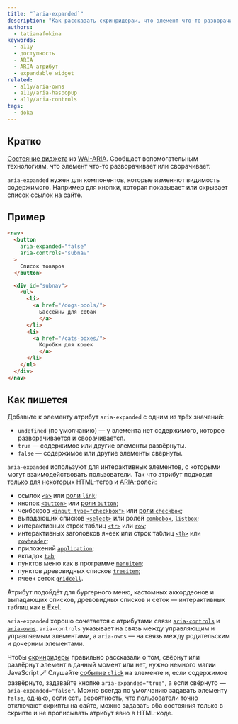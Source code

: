 ```yaml
---
title: "`aria-expanded`"
description: "Как рассказать скринридерам, что элемент что-то разворачивает и сворачивает."
authors:
  - tatianafokina
keywords:
  - a11y
  - доступность
  - ARIA
  - ARIA-атрибут
  - expandable widget
related:
  - a11y/aria-owns
  - a11y/aria-haspopup
  - a11y/aria-controls
tags:
  - doka
---
```


## Кратко

[Состояние виджета](/a11y/aria-attrs/#atributy-vidzhetov) из [WAI-ARIA](/a11y/aria-intro/#specifikaciya). Сообщает вспомогательным технологиям, что элемент что-то разворачивает или сворачивает.

`aria-expanded` нужен для компонентов, которые изменяют видимость содержимого. Например для кнопки, которая показывает или скрывает список ссылок на сайте.

## Пример

```html
<nav>
  <button
    aria-expanded="false"
    aria-controls="subnav"
  >
    Список товаров
  </button>

  <div id="subnav">
    <ul>
      <li>
        <a href="/dogs-pools/">
          Бассейны для собак
          </a>
      </li>
      <li>
        <a href="/cats-boxes/">
          Коробки для кошек
          </a>
      </li>
    </ul>
  </div>
</nav>
```

## Как пишется

Добавьте к элементу атрибут `aria-expanded` с одним из трёх значений:

- `undefined` (по умолчанию) — у элемента нет содержимого, которое разворачивается и сворачивается.
- `true` — содержимое или другие элементы развёрнуты.
- `false` — содержимое или другие элементы свёрнуты.

`aria-expanded` используют для интерактивных элементов, с которыми могут взаимодействовать пользователи. Так что атрибут подходит только для некоторых HTML-тегов и [ARIA-ролей](/a11y/aria-roles/):

- ссылок [`<a>`](/html/a/) или [роли `link`](/a11y/role-link/);
- кнопок [`<button>`](/html/button/) или [роли `button`](/a11y/role-button/);
- чекбоксов [`<input type="checkbox">`](/html/input/#type) или [роли `checkbox`](/a11y/role-checkbox/);
- выпадающих списков [`<select>`](/html/select/) или ролей [`combobox`](/a11y/role-combobox/), [`listbox`](/a11y/role-listbox/);
- интерактивных строк таблиц [`<tr>`](/html/tables/#tr) или [`row`](/a11y/role-row/);
- интерактивных заголовков ячеек или строк таблиц [`<th>`](/html/tables/#th) или [`rowheader`](/a11y/role-rowheader/);
- приложений [`application`](/a11y/role-application/);
- вкладок [`tab`](/a11y/role-tab/);
- пунктов меню как в программе [`menuitem`](/a11y/role-menuitem/);
- пунктов древовидных списков [`treeitem`](/a11y/role-treeitem/);
- ячеек сеток [`gridcell`](/a11y/role-gridcell/).

Атрибут подойдёт для бургерного меню, кастомных аккордеонов и выпадающих списков, древовидных списков и сеток — интерактивных таблиц как в Exel.

`aria-expanded` хорошо сочетается с атрибутами связи [`aria-controls`](/a11y/aria-controls/) и [`aria-owns`](/a11y/aria-owns/). `aria-controls` указывает на связь между управляющим и управляемым элементами, а `aria-owns` — на связь между родительским и дочерним элементами.

Чтобы [скринридеры](/a11y/screenreaders/) правильно рассказали о том, свёрнут или развёрнут элемент в данный момент или нет, нужно немного магии JavaScript 🪄 Слушайте [событие `click`](/js/events/) на элементе и, если содержимое развёрнуто, задавайте кнопке `aria-expanded="true"`, а если свёрнуто — `aria-expanded="false"`. Можно всегда по умолчанию задавать элементу `false`, однако, если есть вероятность, что пользователи точно отключают скрипты на сайте, можно задавать оба состояния только в скрипте и не прописывать атрибут явно в HTML-коде.
